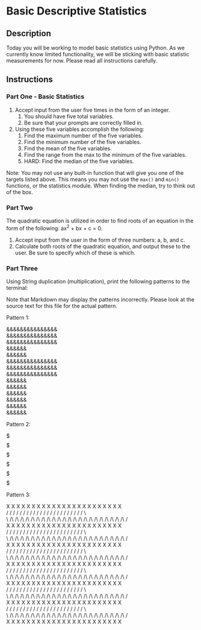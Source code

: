 # Basic Descriptive Statistics  
## Description  
Today you will be working to model basic statistics using Python. As we currently know limited functionality, we will be sticking with basic statistic measurements for now. Please read all instructions carefully.  

## Instructions  
### Part One - Basic Statistics
1. Accept input from the user five times in the form of an integer.
   1. You should have five total variables.
   2. Be sure that your prompts are correctly filled in.
2. Using these five variables accomplish the following:
   1. Find the maximum number of the five variables.
   2. Find the minimum number of the five variables.
   3. Find the mean of the five variables.
   4. Find the range from the max to the minimum of the five variables.
   5. HARD: Find the median of the five variables.

Note: You may not use any built-in function that will give you one of the targets listed above. This means you may not use the `max()` and `min()` functions, or the statistics module. When finding the median, try to think out of the box.

### Part Two
The quadratic equation is utilized in order to find roots of an equation in the form of the following: ax<sup>2</sup> + bx + c = 0.
1. Accept input from the user in the form of three numbers: a, b, and c.
2. Calculate both roots of the quadratic equation, and output these to the user. Be sure to specify which of these is which.

### Part Three
Using String duplication (multiplication), print the following patterns to the terminal:

Note that Markdown may display the patterns incorrectly. Please look at the source text for this file for the actual pattern.  

Pattern 1:

&&&&&&&&&&&&&&&  
&&&&&&&&&&&&&&&  
&&&&&&&&&&&&&&&  
&&&&&&  
&&&&&&  
&&&&&&&&&&&&&&&  
&&&&&&&&&&&&&&&  
&&&&&&&&&&&&&&&  
&&&&&&  
&&&&&&  
&&&&&&  
&&&&&&  
&&&&&&  
&&&&&&  

Pattern 2:

 $$$$$$$  
$$$$ $$$$  
$$$$ $$$$  
$$$$ $$$$  
$$$$  
 $$$$$  
  $$$$$  
   $$$$$  
    $$$$$  
     $$$$  
$$$$ $$$$  
$$$$ $$$$  
$$$$ $$$$  
 $$$$$$$  

Pattern 3:

 X  X  X  X  X  X  X  X  X  X  X  X  X  X  X  X  X  X  X  X  X  X  X  
/ \/ \/ \/ \/ \/ \/ \/ \/ \/ \/ \/ \/ \/ \/ \/ \/ \/ \/ \/ \/ \/ \/ \  
\ /\ /\ /\ /\ /\ /\ /\ /\ /\ /\ /\ /\ /\ /\ /\ /\ /\ /\ /\ /\ /\ /\ /  
 X  X  X  X  X  X  X  X  X  X  X  X  X  X  X  X  X  X  X  X  X  X  X  
/ \/ \/ \/ \/ \/ \/ \/ \/ \/ \/ \/ \/ \/ \/ \/ \/ \/ \/ \/ \/ \/ \/ \  
\ /\ /\ /\ /\ /\ /\ /\ /\ /\ /\ /\ /\ /\ /\ /\ /\ /\ /\ /\ /\ /\ /\ /  
 X  X  X  X  X  X  X  X  X  X  X  X  X  X  X  X  X  X  X  X  X  X  X  
/ \/ \/ \/ \/ \/ \/ \/ \/ \/ \/ \/ \/ \/ \/ \/ \/ \/ \/ \/ \/ \/ \/ \  
\ /\ /\ /\ /\ /\ /\ /\ /\ /\ /\ /\ /\ /\ /\ /\ /\ /\ /\ /\ /\ /\ /\ /  
 X  X  X  X  X  X  X  X  X  X  X  X  X  X  X  X  X  X  X  X  X  X  X  
/ \/ \/ \/ \/ \/ \/ \/ \/ \/ \/ \/ \/ \/ \/ \/ \/ \/ \/ \/ \/ \/ \/ \  
\ /\ /\ /\ /\ /\ /\ /\ /\ /\ /\ /\ /\ /\ /\ /\ /\ /\ /\ /\ /\ /\ /\ /  
 X  X  X  X  X  X  X  X  X  X  X  X  X  X  X  X  X  X  X  X  X  X  X  
/ \/ \/ \/ \/ \/ \/ \/ \/ \/ \/ \/ \/ \/ \/ \/ \/ \/ \/ \/ \/ \/ \/ \  
\ /\ /\ /\ /\ /\ /\ /\ /\ /\ /\ /\ /\ /\ /\ /\ /\ /\ /\ /\ /\ /\ /\ /  
 X  X  X  X  X  X  X  X  X  X  X  X  X  X  X  X  X  X  X  X  X  X  X   
/ \/ \/ \/ \/ \/ \/ \/ \/ \/ \/ \/ \/ \/ \/ \/ \/ \/ \/ \/ \/ \/ \/ \  
\ /\ /\ /\ /\ /\ /\ /\ /\ /\ /\ /\ /\ /\ /\ /\ /\ /\ /\ /\ /\ /\ /\ /  
 X  X  X  X  X  X  X  X  X  X  X  X  X  X  X  X  X  X  X  X  X  X  X  
